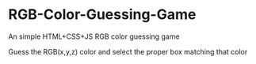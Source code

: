 # RGB-Color-Guessing-Game
An simple HTML+CSS+JS RGB color guessing game

Guess the RGB(x,y,z) color and select the proper box matching that color
